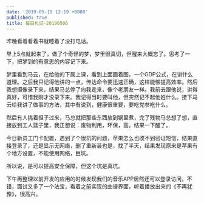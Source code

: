 ```yaml
---
date: '2019-05-15 12:19 +0800'
published: true
title: 每日札记-20190506
---
```

昨晚看着看着书就睡着了没打电话。

早上5点就起来了，做了个奇怪的梦，梦里很真切，但醒来大概忘了。思考了一下，把梦到的有意思的内容记下来。

梦里看到马云，在给他的下属上课，看到上面画着图，一个GDP公式，在讲什么道理。之后我只记得他讲的一点，传达命令要迅速正确，这样能够提高效率。然后我想摄像录下来，结果马总停了向我走来，像个老朋友一样。我前去跟他说，讲得真好，可惜我刚才没录下来。我记得当时要叫他，但突然记不起他姓什么。接下马云给我讲了做事的方法，其中有说到，健康很重要，要吃党参吃什么。

然后有人挑着担子过来，马总就把那些东西放到锅里煮，完了残物马总想了想，直接放到工人篮子里，我正想说：废物利用，环保，高。结果一下醒了。

今日新员工门卡配置，遇到了个很坑的问题，苹果怎么也收不到验证短信，结果直接登录了，还是显示无网络，删了重新装也是，找了半天，结果发现原来是苹果有个地方设置，不能使用网络，巨坑。

所以说，是可以提高安全保障，但这个坑是真坑。

下午再整理以前开发的应用的时候发现我们的音乐APP居然还可以登录访问，不错，面试又多了一个法宝，看着之前实现的曲谱界面，听着播放出来的《不再犹豫》，很高兴。
